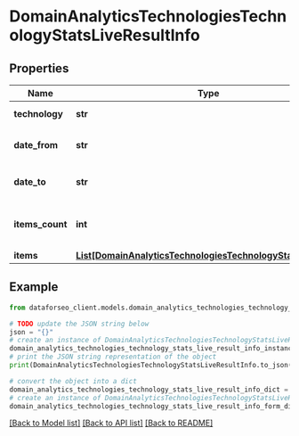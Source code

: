 # DomainAnalyticsTechnologiesTechnologyStatsLiveResultInfo


## Properties

Name | Type | Description | Notes
------------ | ------------- | ------------- | -------------
**technology** | **str** | target technology | [optional] 
**date_from** | **str** | starting date of the time range | [optional] 
**date_to** | **str** | ending date of the time range | [optional] 
**items_count** | **int** | number of items in the results array | [optional] 
**items** | [**List[DomainAnalyticsTechnologiesTechnologyStatsLiveItem]**](DomainAnalyticsTechnologiesTechnologyStatsLiveItem.md) | items array | [optional] 

## Example

```python
from dataforseo_client.models.domain_analytics_technologies_technology_stats_live_result_info import DomainAnalyticsTechnologiesTechnologyStatsLiveResultInfo

# TODO update the JSON string below
json = "{}"
# create an instance of DomainAnalyticsTechnologiesTechnologyStatsLiveResultInfo from a JSON string
domain_analytics_technologies_technology_stats_live_result_info_instance = DomainAnalyticsTechnologiesTechnologyStatsLiveResultInfo.from_json(json)
# print the JSON string representation of the object
print(DomainAnalyticsTechnologiesTechnologyStatsLiveResultInfo.to_json())

# convert the object into a dict
domain_analytics_technologies_technology_stats_live_result_info_dict = domain_analytics_technologies_technology_stats_live_result_info_instance.to_dict()
# create an instance of DomainAnalyticsTechnologiesTechnologyStatsLiveResultInfo from a dict
domain_analytics_technologies_technology_stats_live_result_info_form_dict = domain_analytics_technologies_technology_stats_live_result_info.from_dict(domain_analytics_technologies_technology_stats_live_result_info_dict)
```
[[Back to Model list]](../README.md#documentation-for-models) [[Back to API list]](../README.md#documentation-for-api-endpoints) [[Back to README]](../README.md)


